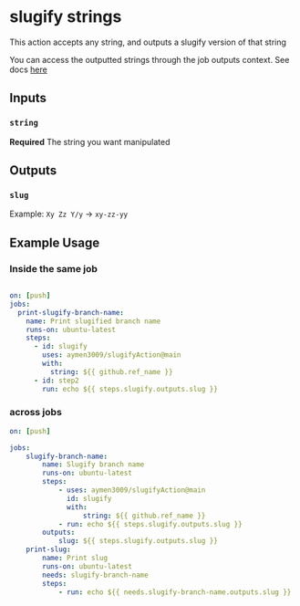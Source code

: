
# slugify strings

This action accepts any string, and outputs a slugify version of that string

You can access the outputted strings through the job outputs context. See docs [here](https://docs.github.com/en/actions/reference/workflow-syntax-for-github-actions#jobsjobs_idoutputs)

## Inputs

### `string`

**Required** The string you want manipulated

## Outputs

### `slug`

Example: `Xy Zz Y/y` -> `xy-zz-yy`

## Example Usage

### Inside the same job

```yaml

on: [push]
jobs:
  print-slugify-branch-name:
    name: Print slugified branch name
    runs-on: ubuntu-latest
    steps:
      - id: slugify
        uses: aymen3009/slugifyAction@main
        with:
          string: ${{ github.ref_name }}
      - id: step2
        run: echo ${{ steps.slugify.outputs.slug }}
```

### across jobs

```yaml
on: [push]

jobs:
    slugify-branch-name:
        name: Slugify branch name
        runs-on: ubuntu-latest
        steps:
            - uses: aymen3009/slugifyAction@main
              id: slugify
              with:
                  string: ${{ github.ref_name }}
            - run: echo ${{ steps.slugify.outputs.slug }}
        outputs:
            slug: ${{ steps.slugify.outputs.slug }}
    print-slug:
        name: Print slug
        runs-on: ubuntu-latest
        needs: slugify-branch-name
        steps:
            - run: echo ${{ needs.slugify-branch-name.outputs.slug }}
```

